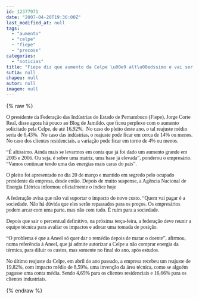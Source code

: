 ```yaml
---
id: 12377971
date: "2007-04-20T19:36:00Z"
last_modified_at: null
tags:
  - "aumento"
  - "celpe"
  - "fiepe"
  - "precose"
categories:
  - "noticias"
title: "Fiepe diz que aumento da Celpe \u00e9 alt\u00edssimo e vai ser repassado para os pre\u00e7os"
sutia: null
chapeu: null
autor: null
imagem: null
---
```

{% raw %}
<p><P><FONT face=Verdana>O presidente da Federação das Indústrias do Estado de Pernambuco (Fiepe), Jorge Corte Real, disse agora há pouco ao Blog de Jamildo, que ficou perplexo com o aumento solicitado pela Celpe, de até 16,92%.&nbsp; No caso do pleito deste ano, o tal reajuste médio seria de 6,43%.&nbsp; No caso das indústrias, o reajuste pode ficar em cerca de 14% ou menos. No caso dos clientes residenciais, a variação pode ficar em torno de 4% ou menos.</FONT></P></p>
<p><P><FONT face=Verdana>“É altíssimo. Ainda mais se levarmos em conta que já foi dado um aumento grande em 2005 e 2006. Ou seja, é sobre uma matriz, uma base já elevada”, ponderou o empresário. “Vamos continuar tendo uma das energias mais caras do país”.</FONT></P></p>
<p><P><FONT face=Verdana>O pleito foi apresentado no dia 20 de março e mantido em segredo pelo ocupado presidente da empresa, desde então. Depois de muito suspense, a Agência Nacional de Energia Elétrica informou oficialmente o índice hoje</FONT></P></p>
<p><P><FONT face=Verdana>A federação avisa que não vai suportar o impacto do novo custo. “Quem vai pagar é a sociedade. Não há dúvida que eles serão repassados para os preços. Os empresários podem arcar com uma parte, mas não com tudo. É ruim para a sociedade.</FONT></P></p>
<p><P><FONT face=Verdana>Depois que sair o percentual definitivo, na próxima terça-feira, a federação deve reunir a equipe técnica para avaliar os impactos e adotar uma tomada de posição. </FONT></P></p>
<p><P><FONT face=Verdana>“O problema é que a Aneel só quer dar o remédio depois de matar o doente”, afirmou, numa referência à Aneel, que já admite autorizar a Celpe a não comprar energia da térmica, para diluir os custos, mas somente no final do ano, após estudos.</FONT></P></p>
<p><P><FONT face=Verdana>No último reajuste da Celpe, em abril do ano passado, a empresa recebeu um reajuste de 19,82%, com impacto médio de 8,59%, uma invenção da área técnica, como se alguém pagasse uma conta média. Sendo 4,65% para os clientes residenciais e 16,66% para os clientes industriais.</FONT></P> </p>
{% endraw %}
